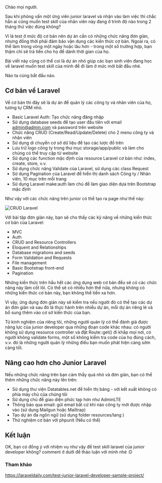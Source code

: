 Chào mọi người.

Sau khi phỏng vấn một ứng viên junior laravel và nhận vào làm việc thì chắc hẳn ai cũng muốn test skill của nhân viên này đang ở trình độ nào trong 2 tháng thử việc đúng không?

Vì là test ở mức độ cơ bản nên dự án cần có những chức năng đơn giản, nhưng đồng thời phải đảm bảo vận dụng các kiến thức cơ bản. Ngoài ra, có thể làm trong vòng một ngày hoặc lâu hơn - trong một số trường hợp, bạn thậm chí sẽ trả tiền cho họ để dành thời gian của họ.

Bài viết này cũng có thể coi là dự án nhỏ giúp các bạn sinh viên đang học về laravel muốn test skill của mình để đi làm ở mức mới bắt đầu nhé.

Nào ta cùng bắt đầu nào.
## Cơ bản về Laravel
Về cơ bản thì đây sẽ là dự án để quản lý các công ty và nhân viên của họ, tương tự CRM nhỏ.

* Basic Laravel Auth: Tạo chức năng đăng nhập
* Sử dụng database seeds để tạo user đầu tiên với email admin@admin.com và password trên website
* Chức năng CRUD (Create/Read/Update/Delete) cho 2 menu công ty và nhân viên
* Sử dụng di chuyển cơ sở dữ liệu để tạo các lược đồ trên
* Lưu trữ logo công ty trong thư mục storage/app/public và làm cho chúng có thể truy cập từ website
* Sử dụng các function mặc định của resource Laravel cơ bản như: index, create, store, v.v.
* Sử dụng chức năng Validate của Laravel, sử dụng các class Request
* Sử dụng Pagination của Laravel để hiển thị danh sách Công ty / Nhân viên, 10 mục trên mỗi trang
* Sử dụng Laravel make:auth làm chủ đề làm giao diện dựa trên Bootstrap mặc định

Như vậy với các chức năng trên junior có thể tạo ra page như thế này:

![CRUD Laravel](https://images.viblo.asia/86f02817-7cde-4094-afd8-57e09f269896.png)

Với bài tập đơn giản này, bạn sẽ cho thấy các kỹ năng về những kiến thức cơ bản của Laravel:

* MVC
* Auth
* CRUD and Resource Controllers
* Eloquent and Relationships
* Database migrations and seeds
* Form Validation and Requests
* File management
* Basic Bootstrap front-end
* Pagination

Những kiến thức trên hầu hết các ứng dụng web cơ bản đều sẽ có các chức năng này làm cốt lõi. Có thể sẽ có nhiều hơn thế nữa, nhưng không có những kiến thức cơ bản này, bạn không thể tiến xa hơn.

Vì vậy, ứng dụng đơn giản này sẽ kiểm tra nếu người đó có thể tạo các dự án đơn giản và sau đó là thực hành trên nhiều dự án, mỗi dự án riêng lẻ và bổ sung thêm vào cơ sở kiến thức của bạn.

Từ kinh nghiệm của riêng tôi, những người quản lý có thể đánh giá được năng lực của junior developer qua những đoạn code khác nhau: có người không sử dụng resource controller và đặt Route::get() đi khắp mọi nơi, có người không validate forms, một số không kiểm tra code của họ đúng cách, v.v. đó là những người quản lý những điều bạn muốn phát hiện càng sớm càng tốt.

## Nâng cao hơn cho Junior Laravel
Nếu những chức năng trên bạn cảm thấy quá nhỏ và đơn giản, bạn có thể thêm những chức năng này lên trên:

* Sử dụng thư viện Datatables.net để hiển thị bảng - với kết xuất không có phía máy chủ của chúng tôi
* Sử dụng chủ đề giao diện phức tạp hơn như AdminLTE
* Thông báo qua email: gửi email bất cứ khi nào công ty mới được nhập vào (sử dụng Mailgun hoặc Mailtrap)
* Tạo dự án đa ngôn ngữ (sử dụng folder resources/lang )
* Thử nghiệm cơ bản với phpunit (Nếu có thể)

## Kết luận
OK, bạn có đồng ý với nhiệm vụ như vậy để test skill laravel của junior developer không? comment ở dưới để thảo luận với mình nhé :D

### Tham khảo
https://laraveldaily.com/test-junior-laravel-developer-sample-project/